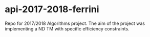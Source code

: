 # api-2017-2018-ferrini

Repo for 2017/2018 Algorithms project. The aim of the project was implementing a ND TM with specific efficiency constraints.
